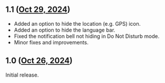 ## 1.1 ([Oct 29, 2024](https://github.com/ramensoftware/windhawk-mods/blob/12ffb0bf8c2ba14d3197b454ade055c1cdc66af1/mods/taskbar-tray-system-icon-tweaks.wh.cpp))

* Added an option to hide the location (e.g. GPS) icon.
* Added an option to hide the language bar.
* Fixed the notification bell not hiding in Do Not Disturb mode.
* Minor fixes and improvements.

## 1.0 ([Oct 26, 2024](https://github.com/ramensoftware/windhawk-mods/blob/ce2e4aca78ea32ba11a7e7883c01d552a767d5ca/mods/taskbar-tray-system-icon-tweaks.wh.cpp))

Initial release.
